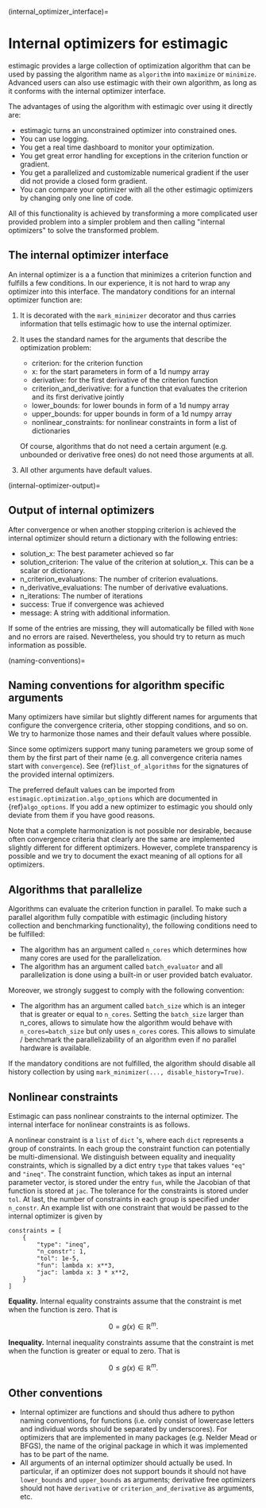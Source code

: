 (internal_optimizer_interface)=

# Internal optimizers for estimagic

estimagic provides a large collection of optimization algorithm that can be used by
passing the algorithm name as `algorithm` into `maximize` or `minimize`. Advanced users
can also use estimagic with their own algorithm, as long as it conforms with the
internal optimizer interface.

The advantages of using the algorithm with estimagic over using it directly are:

- estimagic turns an unconstrained optimizer into constrained ones.
- You can use logging.
- You get a real time dashboard to monitor your optimization.
- You get great error handling for exceptions in the criterion function or gradient.
- You get a parallelized and customizable numerical gradient if the user did not provide
  a closed form gradient.
- You can compare your optimizer with all the other estimagic optimizers by changing
  only one line of code.

All of this functionality is achieved by transforming a more complicated user provided
problem into a simpler problem and then calling "internal optimizers" to solve the
transformed problem.

## The internal optimizer interface

An internal optimizer is a a function that minimizes a criterion function and fulfills a
few conditions. In our experience, it is not hard to wrap any optimizer into this
interface. The mandatory conditions for an internal optimizer function are:

1. It is decorated with the `mark_minimizer` decorator and thus carries information that
   tells estimagic how to use the internal optimizer.

1. It uses the standard names for the arguments that describe the optimization problem:

   - criterion: for the criterion function
   - x: for the start parameters in form of a 1d numpy array
   - derivative: for the first derivative of the criterion function
   - criterion_and_derivative: for a function that evaluates the criterion and its first
     derivative jointly
   - lower_bounds: for lower bounds in form of a 1d numpy array
   - upper_bounds: for upper bounds in form of a 1d numpy array
   - nonlinear_constraints: for nonlinear constraints in form a list of dictionaries

   Of course, algorithms that do not need a certain argument (e.g. unbounded or
   derivative free ones) do not need those arguments at all.

1. All other arguments have default values.

(internal-optimizer-output)=

## Output of internal optimizers

After convergence or when another stopping criterion is achieved the internal optimizer
should return a dictionary with the following entries:

- solution_x: The best parameter achieved so far
- solution_criterion: The value of the criterion at solution_x. This can be a scalar or
  dictionary.
- n_criterion_evaluations: The number of criterion evaluations.
- n_derivative_evaluations: The number of derivative evaluations.
- n_iterations: The number of iterations
- success: True if convergence was achieved
- message: A string with additional information.

If some of the entries are missing, they will automatically be filled with `None` and no
errors are raised. Nevertheless, you should try to return as much information as
possible.

(naming-conventions)=

## Naming conventions for algorithm specific arguments

Many optimizers have similar but slightly different names for arguments that configure
the convergence criteria, other stopping conditions, and so on. We try to harmonize
those names and their default values where possible.

Since some optimizers support many tuning parameters we group some of them by the first
part of their name (e.g. all convergence criteria names start with `convergence`). See
{ref}`list_of_algorithms` for the signatures of the provided internal optimizers.

The preferred default values can be imported from `estimagic.optimization.algo_options`
which are documented in {ref}`algo_options`. If you add a new optimizer to estimagic you
should only deviate from them if you have good reasons.

Note that a complete harmonization is not possible nor desirable, because often
convergence criteria that clearly are the same are implemented slightly different for
different optimizers. However, complete transparency is possible and we try to document
the exact meaning of all options for all optimizers.

## Algorithms that parallelize

Algorithms can evaluate the criterion function in parallel. To make such a parallel
algorithm fully compatible with estimagic (including history collection and benchmarking
functionality), the following conditions need to be fulfilled:

- The algorithm has an argument called `n_cores` which determines how many cores are
  used for the parallelization.
- The algorithm has an argument called `batch_evaluator` and all parallelization is done
  using a built-in or user provided batch evaluator.

Moreover, we strongly suggest to comply with the following convention:

- The algorithm has an argument called `batch_size` which is an integer that is greater
  or equal to `n_cores`. Setting the `batch_size` larger than n_cores, allows to
  simulate how the algorithm would behave with `n_cores=batch_size` but only uses
  `n_cores` cores. This allows to simulate / benchmark the parallelizability of an
  algorithm even if no parallel hardware is available.

If the mandatory conditions are not fulfilled, the algorithm should disable all history
collection by using `mark_minimizer(..., disable_history=True)`.

## Nonlinear constraints

Estimagic can pass nonlinear constraints to the internal optimizer. The internal
interface for nonlinear constraints is as follows.

A nonlinear constraint is a `list` of `dict` 's, where each `dict` represents a group of
constraints. In each group the constraint function can potentially be multi-dimensional.
We distinguish between equality and inequality constraints, which is signalled by a dict
entry `type` that takes values `"eq"` and `"ineq"`. The constraint function, which takes
as input an internal parameter vector, is stored under the entry `fun`, while the
Jacobian of that function is stored at `jac`. The tolerance for the constraints is
stored under `tol`. At last, the number of constraints in each group is specified under
`n_constr`. An example list with one constraint that would be passed to the internal
optimizer is given by

```
constraints = [
    {
        "type": "ineq",
        "n_constr": 1,
        "tol": 1e-5,
        "fun": lambda x: x**3,
        "jac": lambda x: 3 * x**2,
    }
]
```

**Equality.** Internal equality constraints assume that the constraint is met when the
function is zero. That is

$$
0 = g(x) \in \mathbb{R}^m .
$$

**Inequality.** Internal inequality constraints assume that the constraint is met when
the function is greater or equal to zero. That is

$$
0 \leq g(x) \in \mathbb{R}^m .
$$

## Other conventions

- Internal optimizer are functions and should thus adhere to python naming conventions,
  for functions (i.e. only consist of lowercase letters and individual words should be
  separated by underscores). For optimizers that are implemented in many packages (e.g.
  Nelder Mead or BFGS), the name of the original package in which it was implemented has
  to be part of the name.
- All arguments of an internal optimizer should actually be used. In particular, if an
  optimizer does not support bounds it should not have `lower_bounds` and `upper_bounds`
  as arguments; derivative free optimizers should not have `derivative` or
  `criterion_and_derivative` as arguments, etc.
